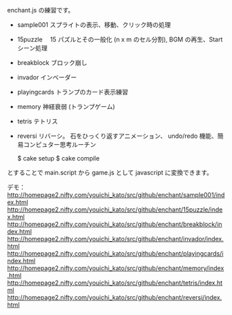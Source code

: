 
enchant.js の練習です。

- sample001  スプライトの表示、移動、クリック時の処理  
- 15puzzle　 15 パズルとその一般化 (n x m のセル分割), BGM の再生、Start シーン処理  
- breakblock ブロック崩し  
- invador    インベーダー  
- playingcards トランプのカード表示練習  
- memory     神経衰弱 (トランプゲーム)  
- tetris     テトリス  
- reversi    リバーシ。 石をひっくり返すアニメーション、 undo/redo 機能、簡易コンピュター思考ルーチン   

    $ cake setup
    $ cake compile

とすることで main.script から game.js として javascript に変換できます。

デモ：  
http://homepage2.nifty.com/youichi_kato/src/github/enchant/sample001/index.html  
http://homepage2.nifty.com/youichi_kato/src/github/enchant/15puzzle/index.html  
http://homepage2.nifty.com/youichi_kato/src/github/enchant/breakblock/index.html  
http://homepage2.nifty.com/youichi_kato/src/github/enchant/invador/index.html  
http://homepage2.nifty.com/youichi_kato/src/github/enchant/playingcards/index.html  
http://homepage2.nifty.com/youichi_kato/src/github/enchant/memory/index.html  
http://homepage2.nifty.com/youichi_kato/src/github/enchant/tetris/index.html  
http://homepage2.nifty.com/youichi_kato/src/github/enchant/reversi/index.html  

